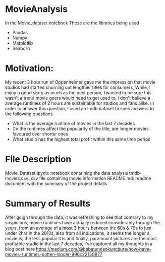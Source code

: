 # MovieAnalysis
In the Movie_dataset notebook
These are the libraries being used
- Pandas
- Numpy
- Matplotlib
- Seaborn

# Motivation:
My recent 3 hour run of Oppenheimer gave me the impression that movie studios had started churning out lengthier titles for consumers,
While, I enjoy a good story as much as the next person, I wanted to be sure this wasn't a trend movie goers would need to get used to,
I don't believe a average runtimes of 2 hours are sustainable for studios and fans alike. In order to answer this question,
I used an Imdb dataset to seek answers to the following questions
- What is the average runtime of movies in the last 7 decades
- Do the runtimes affect the popularity of the title, are longer movies favoured over shorter ones
- What studio has the highest total profit within this same time period

# File Description
Movie_Dataset.ipynb: notebook containing the data analysis
tmdb-movies.csv: csv file containing movie information
README.md: readme document with the summary of the project details


# Summary of Results
After goign through the data, it was refreshing to see that contrary to my suspicions, movie runtimes have actually reduced considerably through the years, from an average of almost 3 hours between the 60s & 70s to just under 2hrs in the 2010s, also from all indications, it seems the longer a movie is, the less popular it is and finally, paramount pictures are the most profitable studio in the last 7 decades, I've captured all my thoughts in a blog post here https://medium.com/@babatundeokungbure/how-have-movies-runtimes-gotten-longer-996c22150877